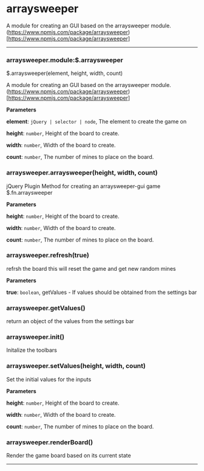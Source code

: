 # arraysweeper

A module for creating an GUI based on the arraysweeper module.
(https://www.npmjs.com/package/arraysweeper)[https://www.npmjs.com/package/arraysweeper]



* * *

### arraysweeper.module:$.arraysweeper
$.arraysweeper(element, height, width, count) 

A module for creating an GUI based on the arraysweeper module.
(https://www.npmjs.com/package/arraysweeper)[https://www.npmjs.com/package/arraysweeper]

**Parameters**

**element**: `jQuery | selector | node`, The element to create the game on

**height**: `number`, Height of the board to create.

**width**: `number`, Width of the board to create.

**count**: `number`, The number of mines to place on the board.



### arraysweeper.arraysweeper(height, width, count) 

jQuery Plugin Method for creating an arraysweeper-gui game
$.fn.arraysweeper

**Parameters**

**height**: `number`, Height of the board to create.

**width**: `number`, Width of the board to create.

**count**: `number`, The number of mines to place on the board.



### arraysweeper.refresh(true) 

refrsh the board this will reset the game and get new random mines

**Parameters**

**true**: `boolean`, getValues - If values should be obtained from the settings bar



### arraysweeper.getValues() 

return an object of the values from the settings bar



### arraysweeper.init() 

Initalize the toolbars



### arraysweeper.setValues(height, width, count) 

Set the initial values for the inputs

**Parameters**

**height**: `number`, Height of the board to create.

**width**: `number`, Width of the board to create.

**count**: `number`, The number of mines to place on the board.



### arraysweeper.renderBoard() 

Render the game board based on its current state




* * *










